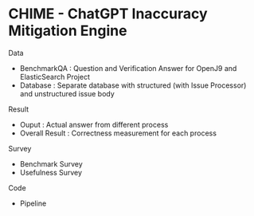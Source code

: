 # CHIME - ChatGPT Inaccuracy Mitigation Engine

Data 
- BenchmarkQA : Question and Verification Answer for OpenJ9 and ElasticSearch Project
- Database : Separate database with structured (with Issue Processor) and unstructured issue body

Result 
- Ouput : Actual answer from different process
- Overall Result : Correctness measurement for each process

Survey
- Benchmark Survey
- Usefulness Survey

Code
- Pipeline
